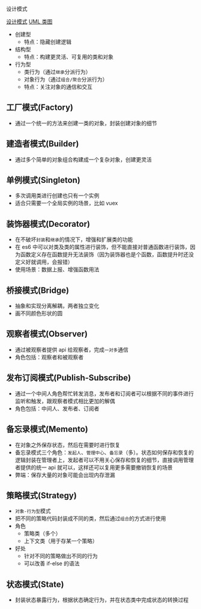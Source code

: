 设计模式

[设计模式](https://www.runoob.com/design-pattern/design-pattern-tutorial.html)
[UML 类图](https://blog.csdn.net/fox9916/article/details/128883825)

- 创建型
  - 特点：隐藏创建逻辑
- 结构型
  - 特点：构建更灵活、可复用的类和对象
- 行为型
  - 类行为（通过`继承`分派行为）
  - 对象行为（通过`组合/聚合`分派行为）
  - 特点：关注对象的通信和交互

## 工厂模式(Factory)

- 通过一个统一的方法来创建一类的对象，封装创建对象的细节

## 建造者模式(Builder)

- 通过多个简单的对象组合构建成一个复杂对象，创建更灵活

## 单例模式(Singleton)

- 多次调用类进行创建也只有一个实例
- 适合只需要一个全局实例的场景，比如 vuex

## 装饰器模式(Decorator)

- 在不破坏`封装`和`继承`的情况下，增强和扩展类的功能
- 在 es6 中可以对类及类的属性进行装饰，但不能直接对普通函数进行装饰，因为函数定义存在函数提升无法装饰（因为装饰器也是个函数，函数提升时还没定义好就调用，会报错）
- 使用场景：数据上报、增强函数用法

## 桥接模式(Bridge)

- 抽象和实现分离解耦，两者独立变化
- 画不同颜色形状的圆

## 观察者模式(Observer)

- 通过被观察者提供 api 给观察者，完成`一对多`通信
- 角色包括：观察者和被观察者

## 发布订阅模式(Publish-Subscribe)

- 通过一个中间人角色帮忙转发消息，发布者和订阅者可以根据不同的事件进行监听和触发，跟观察者模式相比更加的解偶
- 角色包括：中间人、发布者、订阅者

## 备忘录模式(Memento)

- 在对象之外保存状态，然后在需要时进行恢复
- 备忘录模式三个角色：`发起人`、`管理中心`、`备忘录`（多）。状态如何保存和恢复的逻辑封装在管理者上，发起者可以不用关心保存和恢复的细节，直接调用管理者提供的统一 api 就可以，这样还可以复用更多需要撤销恢复的场景
- 弊端：保存大量的对象可能会出现内存泄漏

## 策略模式(Strategy)

- `对象-行为型`模式
- 把不同的策略代码封装成不同的类，然后通过`组合`的方式进行使用
- 角色
  - 策略类（多个）
  - 上下文类（用于存某一个策略）
- 好处
  - 针对不同的策略做出不同的行为
  - 可以改善 if-else 的语法

## 状态模式(State)

- 封装状态暴露行为，根据状态确定行为，并在状态类中完成状态的转换过程
